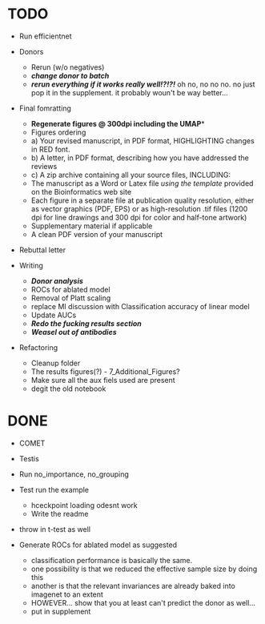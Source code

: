 # TODO

- Run efficientnet

- Donors
    - Rerun (w/o negatives)
    - ***change donor to batch***
    - ***rerun everything if it works really well!?!?!*** oh no, no no no. no just pop it in the supplement. it probably woun't be way better...

- Final fomratting
    - **Regenerate figures @ 300dpi including the UMAP***
    - Figures ordering
    - a) Your revised manuscript, in PDF format, HIGHLIGHTING changes in RED font.
    - b) A letter, in PDF format, describing how you have addressed the reviews
    - c) A zip archive containing all your source files, INCLUDING:
     - The manuscript as a Word or Latex file *using the template* provided on the Bioinformatics web site
     - Each figure in a separate file at publication quality resolution, either as vector graphics (PDF, EPS) 
       or as high-resolution .tif files (1200 dpi for line drawings and 300 dpi for color and half-tone artwork)
     - Supplementary material if applicable
     - A clean PDF version of your manuscript
    
- Rebuttal letter

- Writing
    - ***Donor analysis***
    - ROCs for ablated model
    - Removal of Platt scaling
    - replace MI discussion with Classification accuracy of linear model
    - Update AUCs
    - ***Redo the fucking results section***
    - ***Weasel out of antibodies***

- Refactoring
    - Cleanup folder
    - The results figures(?) - 7_Additional_Figures?
    - Make sure all the aux fiels used are present
    - degit the old notebook


# DONE

- COMET

- Testis

- Run no_importance, no_grouping

- Test run the example
    - hceckpoint loading odesnt work
    - Write the readme
    
- throw in t-test as well

- Generate ROCs for ablated model as suggested
    - classification performance is basically the same.
    - one possibility is that we reduced the effective sample size by doing this
    - another is that the relevant invariances are already baked into imagenet to an extent
    - HOWEVER... show that you at least can't predict the donor as well...
    - put in supplement